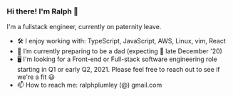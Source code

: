### Hi there! I'm Ralph 👋

I'm a fullstack engineer, currently on paternity leave.

- 🛠 I enjoy working with: TypeScript, JavaScript, AWS, Linux, vim, React
- 🌱 I’m currently preparing to be a dad (expecting 👶 late December '20)
- 🖥️ I'm looking for a Front-end or Full-stack software engineering role starting in Q1 or early Q2, 2021. Please feel free to reach out to see if we're a fit 😃
- 📫 How to reach me: ralphplumley (@) gmail.com

<!--
**ralphplumley/ralphplumley** is a ✨ _special_ ✨ repository because its `README.md` (this file) appears on your GitHub profile.

Here are some ideas to get you started:

- 🔭 I’m currently working on ...
- 🌱 I’m currently learning ...
- 👯 I’m looking to collaborate on ...
- 🤔 I’m looking for help with ...
- 💬 Ask me about ...
- 📫 How to reach me: ...
- 😄 Pronouns: ...
- ⚡ Fun fact: ...
-->
